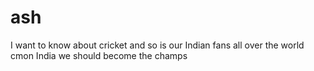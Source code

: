 # ash
I want to know about cricket
and so is our Indian fans all over the world cmon India
we should become the champs
